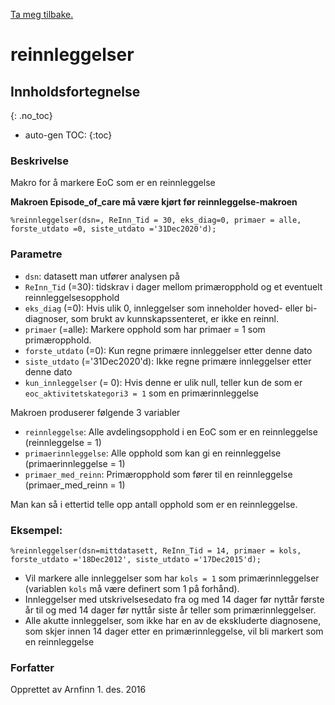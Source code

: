 [Ta meg tilbake.](./)

# reinnleggelser



## Innholdsfortegnelse
{: .no_toc}

* auto-gen TOC:
{:toc}

### Beskrivelse

Makro for å markere EoC som er en reinnleggelse 

**Makroen Episode_of_care må være kjørt før reinnleggelse-makroen**

```
%reinnleggelser(dsn=, ReInn_Tid = 30, eks_diag=0, primaer = alle, forste_utdato =0, siste_utdato ='31Dec2020'd);
```

### Parametre

- `dsn`:             datasett man utfører analysen på
- `ReInn_Tid` (=30): tidskrav i dager mellom primæropphold og et eventuelt reinnleggelsesopphold
- `eks_diag` (=0):   Hvis ulik 0, innleggelser som inneholder hoved- eller bi-diagnoser, som brukt av kunnskapssenteret, er ikke en reinnl.
- `primaer` (=alle): Markere opphold som har primaer = 1 som primæropphold.
- `forste_utdato` (=0): Kun regne primære innleggelser etter denne dato
- `siste_utdato` (='31Dec2020'd): Ikke regne primære innleggelser etter denne dato
- `kun_innleggelser` (= 0): Hvis denne er ulik null, teller kun de som er `eoc_aktivitetskategori3 = 1` som en primærinnleggelse

Makroen produserer følgende 3 variabler
- `reinnleggelse`: Alle avdelingsopphold i en EoC som er en reinnleggelse (reinnleggelse = 1)
- `primaerinnleggelse`: Alle opphold som kan gi en reinnleggelse (primaerinnleggelse = 1)
- `primaer_med_reinn`: Primæropphold som fører til en reinnleggelse (primaer_med_reinn = 1)

Man kan så i ettertid telle opp antall opphold som er en reinnleggelse.

### Eksempel:
```
%reinnleggelser(dsn=mittdatasett, ReInn_Tid = 14, primaer = kols, forste_utdato ='18Dec2012', siste_utdato ='17Dec2015'd);
```
- Vil markere alle innleggelser som har `kols = 1` som primærinnleggelser (variablen `kols` må være definert som 1 på forhånd). 
- Innleggelser med utskrivelsesedato fra og med 14 dager før nyttår første år til og med 14 dager før nyttår siste år teller som primærinnleggelser. 
- Alle akutte innleggelser, som ikke har en av de ekskluderte diagnosene, som skjer innen 14 dager etter en primærinnleggelse, vil bli markert som en reinnleggelse

### Forfatter

Opprettet av Arnfinn 1. des. 2016 
